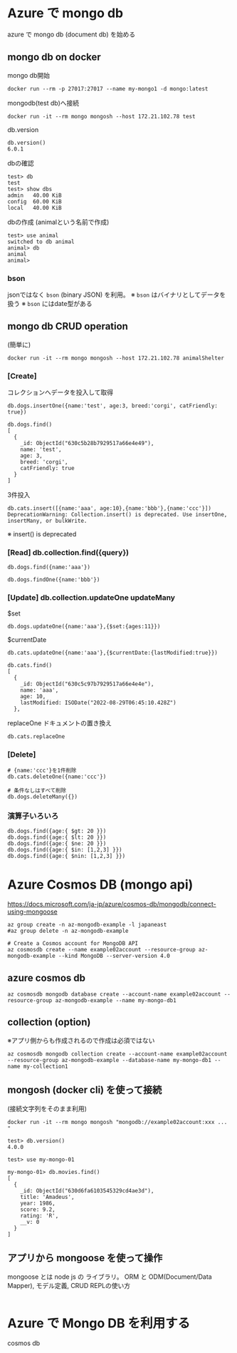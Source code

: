 # Azure で mongo db

azure で mongo db (document db) を始める

## mongo db on docker

mongo db開始
```
docker run --rm -p 27017:27017 --name my-mongo1 -d mongo:latest
```

mongodb(test db)へ接続
```
docker run -it --rm mongo mongosh --host 172.21.102.78 test
```

db.version
```
db.version()
6.0.1
```

dbの確認
```
test> db
test
test> show dbs
admin   40.00 KiB
config  60.00 KiB
local   40.00 KiB
```

dbの作成 (animalという名前で作成)
```
test> use animal
switched to db animal
animal> db
animal
animal>
```

### bson
jsonではなく `bson` (binary JSON) を利用。
※ `bson` はバイナリとしてデータを扱う
※ `bson` にはdate型がある

## mongo db CRUD operation
(簡単に)

```
docker run -it --rm mongo mongosh --host 172.21.102.78 animalShelter
```

### [Create]
コレクションへデータを投入して取得
```
db.dogs.insertOne({name:'test', age:3, breed:'corgi', catFriendly: true})

db.dogs.find()
[
  {
    _id: ObjectId("630c5b28b7929517a66e4e49"),
    name: 'test',
    age: 3,
    breed: 'corgi',
    catFriendly: true
  }
]
```

3件投入
```
db.cats.insert([{name:'aaa', age:10},{name:'bbb'},{name:'ccc'}])
DeprecationWarning: Collection.insert() is deprecated. Use insertOne, insertMany, or bulkWrite.
```
※ insert() is deprecated

### [Read] db.collection.find({query}) 
```完全一致
db.dogs.find({name:'aaa'})
```
```
db.dogs.findOne({name:'bbb'})
```

### [Update] db.collection.updateOne updateMany
$set
```
db.dogs.updateOne({name:'aaa'},{$set:{ages:11}})
```
$currentDate
```
db.cats.updateOne({name:'aaa'},{$currentDate:{lastModified:true}})

db.cats.find()
[
  {
    _id: ObjectId("630c5c97b7929517a66e4e4e"),
    name: 'aaa',
    age: 10,
    lastModified: ISODate("2022-08-29T06:45:10.428Z")
  },
```

replaceOne ドキュメントの置き換え
```
db.cats.replaceOne
```

### [Delete]
```
# {name:'ccc'}を1件削除
db.cats.deleteOne({name:'ccc'})

# 条件なしはすべて削除
db.dogs.deleteMany({})
```

### 演算子いろいろ
```
db.dogs.find({age:{ $gt: 20 }})
db.dogs.find({age:{ $lt: 20 }})
db.dogs.find({age:{ $ne: 20 }})
db.dogs.find({age:{ $in: [1,2,3] }})
db.dogs.find({age:{ $nin: [1,2,3] }})
```

# Azure Cosmos DB (mongo api)

https://docs.microsoft.com/ja-jp/azure/cosmos-db/mongodb/connect-using-mongoose

```
az group create -n az-mongodb-example -l japaneast
#az group delete -n az-mongodb-example

# Create a Cosmos account for MongoDB API
az cosmosdb create --name example02account --resource-group az-mongodb-example --kind MongoDB --server-version 4.0
```

## azure cosmos db
```
az cosmosdb mongodb database create --account-name example02account --resource-group az-mongodb-example --name my-mongo-db1
```

## collection (option)
※アプリ側からも作成されるので作成は必須ではない
```
az cosmosdb mongodb collection create --account-name example02account --resource-group az-mongodb-example --database-name my-mongo-db1 --name my-collection1
```

## mongosh (docker cli) を使って接続
(接続文字列をそのまま利用)
```
docker run -it --rm mongo mongosh "mongodb://example02account:xxx ... "

test> db.version()
4.0.0

test> use my-mongo-01

my-mongo-01> db.movies.find()
[
  {
    _id: ObjectId("630d6fa6103545329cd4ae3d"),
    title: 'Amadeus',
    year: 1986,
    score: 9.2,
    rating: 'R',
    __v: 0
  }
]
```


## アプリから mongoose を使って操作
mongoose とは node js の ライブラリ。
ORM と ODM(Document/Data Mapper), モデル定義, CRUD
REPLの使い方
```
```

# Azure で Mongo DB を利用する
cosmos db
```
```
